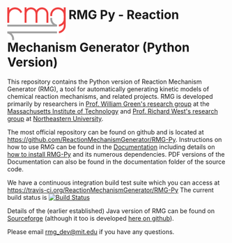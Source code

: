 # <img align="top" src="https://raw.githubusercontent.com/ReactionMechanismGenerator/RMG-Py/master/documentation/source/_static/rmg-logo-small.png"> RMG Py - Reaction Mechanism Generator (Python Version) 

This repository contains the Python version of Reaction Mechanism Generator 
(RMG), a tool for automatically generating kinetic models of chemical reaction
mechanisms, and related projects. RMG is developed primarily by researchers in 
[Prof. William Green's research group](http://web.mit.edu/greengp/) at the 
[Massachusetts Institute of Technology](http://web.mit.edu/) 
and [Prof. Richard West's research group](http://www.northeastern.edu/comocheng/) at 
[Northeastern University](http://www.northeastern.edu/). 

The most official repository can be found on github and is located at https://github.com/ReactionMechanismGenerator/RMG-Py.
Instructions on how to use RMG can be found in the [Documentation](http://ReactionMechanismGenerator.github.io/RMG-Py/) including
details on [how to install RMG-Py](http://ReactionMechanismGenerator.github.com/RMG-Py/users/rmg/installation/index.html)
and its numerous dependencies.  PDF versions of the Documentation can also be found in the documentation folder
of the source code.

We have a continuous integration build test suite 
which you can access at https://travis-ci.org/ReactionMechanismGenerator/RMG-Py
The current build status is
[![Build Status](https://travis-ci.org/ReactionMechanismGenerator/RMG-Py.svg?branch=master)](https://travis-ci.org/ReactionMechanismGenerator/RMG-Py)

Details of the (earlier established) Java version of RMG can be found
on [Sourceforge](http://rmg.sourceforge.net/) (although it too is 
developed [here on github](https://github.com/ReactionMechanismGenerator/RMG-Java/)). 

Please email [rmg_dev@mit.edu](mailto:rmg_dev@mit.edu) if you have any questions.

